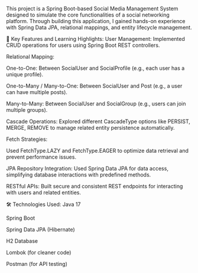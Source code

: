 This project is a Spring Boot-based Social Media Management System designed to simulate the core functionalities of a social networking platform. Through building this application, I gained hands-on experience with Spring Data JPA, relational mappings, and entity lifecycle management.

🔧 Key Features and Learning Highlights:
User Management: Implemented CRUD operations for users using Spring Boot REST controllers.

Relational Mapping:

One-to-One: Between SocialUser and SocialProfile (e.g., each user has a unique profile).

One-to-Many / Many-to-One: Between SocialUser and Post (e.g., a user can have multiple posts).

Many-to-Many: Between SocialUser and SocialGroup (e.g., users can join multiple groups).

Cascade Operations: Explored different CascadeType options like PERSIST, MERGE, REMOVE to manage related entity persistence automatically.

Fetch Strategies:

Used FetchType.LAZY and FetchType.EAGER to optimize data retrieval and prevent performance issues.

JPA Repository Integration: Used Spring Data JPA for data access, simplifying database interactions with predefined methods.

RESTful APIs: Built secure and consistent REST endpoints for interacting with users and related entities.

🛠️ Technologies Used:
Java 17

Spring Boot

Spring Data JPA (Hibernate)

H2 Database

Lombok (for cleaner code)

Postman (for API testing)

